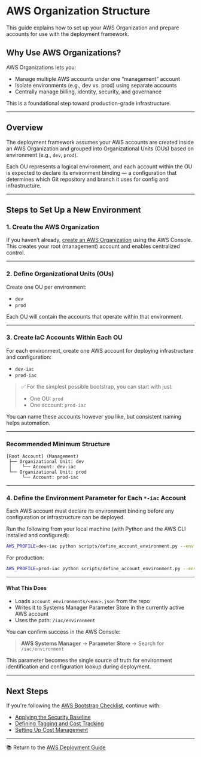 # AWS Organization Structure

This guide explains how to set up your AWS Organization and prepare accounts for use with the deployment framework.

## Why Use AWS Organizations?

AWS Organizations lets you:

- Manage multiple AWS accounts under one “management” account
- Isolate environments (e.g., dev vs. prod) using separate accounts
- Centrally manage billing, identity, security, and governance

This is a foundational step toward production-grade infrastructure.

---

## Overview

The deployment framework assumes your AWS accounts are created inside an AWS Organization and grouped into Organizational Units (OUs) based on environment (e.g., `dev`, `prod`).

Each OU represents a logical environment, and each account within the OU is expected to declare its environment binding — a configuration that determines which Git repository and branch it uses for config and infrastructure.

---

## Steps to Set Up a New Environment

### 1. Create the AWS Organization

If you haven’t already, [create an AWS Organization](https://docs.aws.amazon.com/organizations/latest/userguide/orgs_tutorials_basic.html) using the AWS Console. This creates your root (management) account and enables centralized control.

---

### 2. Define Organizational Units (OUs)

Create one OU per environment:

- `dev`
- `prod`

Each OU will contain the accounts that operate within that environment.

---

### 3. Create IaC Accounts Within Each OU

For each environment, create one AWS account for deploying infrastructure and configuration:

- `dev-iac`
- `prod-iac`

> ✅ For the simplest possible bootstrap, you can start with just:
>
> - One OU: `prod`
> - One account: `prod-iac`

You can name these accounts however you like, but consistent naming helps automation.

---

### Recommended Minimum Structure

```
[Root Account] (Management)
 ├── Organizational Unit: dev
 │    └── Account: dev-iac
 └── Organizational Unit: prod
      └── Account: prod-iac
```

---

### 4. Define the Environment Parameter for Each `*-iac` Account

Each AWS account must declare its environment binding before any configuration or infrastructure can be deployed.

Run the following from your local machine (with Python and the AWS CLI installed and configured):

```bash
AWS_PROFILE=dev-iac python scripts/define_account_environment.py --env dev
```

For production:

```bash
AWS_PROFILE=prod-iac python scripts/define_account_environment.py --env prod
```

---

#### What This Does

- Loads `account_environments/<env>.json` from the repo
- Writes it to Systems Manager Parameter Store in the currently active AWS account
- Uses the path: `/iac/environment`

You can confirm success in the AWS Console:

> **AWS Systems Manager** → **Parameter Store** → Search for `/iac/environment`

This parameter becomes the single source of truth for environment identification and configuration lookup during deployment.

---

## Next Steps

If you're following the [AWS Bootstrap Checklist](../bootstrap-checklist.md), continue with:

- [Applying the Security Baseline](../security-baseline/README.md)
- [Defining Tagging and Cost Tracking](../tagging-policy/README.md)
- [Setting Up Cost Management](../cost-management/README.md)

---

📚 Return to the [AWS Deployment Guide](../README.md)
